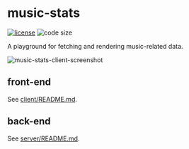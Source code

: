 # music-stats

  [![license][license-image]][license-url]
  ![code size][code-size-image]

A playground for fetching and rendering music-related data.

![music-stats-client-screenshot](https://user-images.githubusercontent.com/2470363/48676289-d8b81600-eb64-11e8-9548-92a844292d16.png)

## front-end

See [client/README.md](client/README.md).

## back-end

See [server/README.md](server/README.md).

[license-image]: https://img.shields.io/github/license/oleksmarkh/music-stats.svg?style=flat-square
[license-url]: https://github.com/oleksmarkh/music-stats/blob/master/LICENSE
[code-size-image]: https://img.shields.io/github/languages/code-size/oleksmarkh/music-stats.svg?style=flat-square
